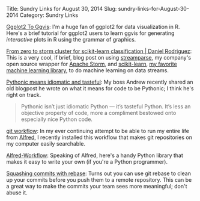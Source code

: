 Title: Sundry Links for August 30, 2014
Slug: sundry-links-for-August-30-2014
Category: Sundry Links

[Ggplot2 To Ggvis](http://jimhester.github.io/ggplot2ToGgvis/): I'm a huge fan of ggplot2 for data visualization in R. Here's a brief tutorial for ggplot2 users to learn ggvis for generating _interactive_ plots in R using the grammar of graphics.

[From zero to storm cluster for scikit-learn classification | Daniel Rodriguez](http://danielfrg.com/blog/2014/08/01/storm-sklearn/): This is a very cool, if brief, blog post on using [streamparse](https://github.com/Parsely/streamparse "Parsely/streamparse Âˇ GitHub"), my company's open source wrapper for [Apache Storm](https://storm.incubator.apache.org/ "Storm, distributed and fault-tolerant realtime computation"), and [scikit-learn](http://scikit-learn.org/stable/ "scikit-learn: machine learning in Python &mdash; scikit-learn 0.15.1 documentation"), [my favorite machine learning library](https://www.youtube.com/watch?v=2kx19t8bNMU "An Introduction to Scikit-Learn - YouTube"), to do machine learning on data streams.

[Pythonic means idiomatic and tasteful](http://www.pixelmonkey.org/2010/11/03/pythonic-means-idiomatic-and-tasteful): My boss Andrew recently shared an old blogpost he wrote on what it means for code to be Pythonic; I think he's right on track.

> Pythonic isn’t just idiomatic Python — it’s tasteful Python. It’s less an objective property of code, more a compliment bestowed onto especially nice Python code.

[git workflow](https://github.com/deanishe/alfred-repos): In my ever continuing attempt to be able to run my entire life from [Alfred](http://www.alfredapp.com/ "Alfred App - Productivity App for Mac OS X"), I recently installed this workflow that makes git repositories on my computer easily searchable.

[Alfred-Workflow](http://www.deanishe.net/alfred-workflow/index.html): Speaking of Alfred, here's a handy Python library that makes it easy to write your own (if you're a Python programmer).

[Squashing commits with rebase](http://gitready.com/advanced/2009/02/10/squashing-commits-with-rebase.html): Turns out you can use git rebase to clean up your commits before you push them to a remote repository. This can be a great way to make the commits your team sees more meaningful; don't abuse it.